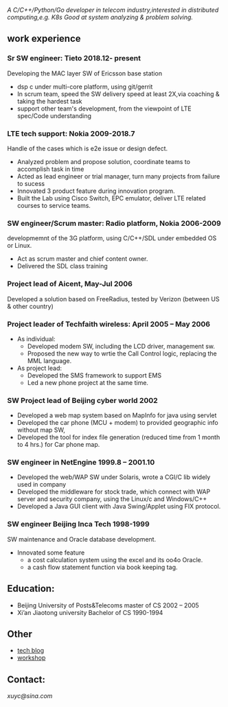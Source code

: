 *A C/C++/Python/Go developer in telecom industry,interested in distributed computing,e.g. K8s
Good at system analyzing & problem solving.*


## work experience
### Sr SW engineer:  Tieto   2018.12- present
Developing the MAC layer SW of Ericsson base station
* dsp c under multi-core platform, using git/gerrit
* In scrum team, speed the SW delivery speed at least 2X,via coaching & taking the hardest task
* support other team's development, from the viewpoint of LTE spec/Code understanding

### LTE tech support:      Nokia   2009-2018.7
Handle of the cases which is e2e issue or design defect.
* Analyzed problem and propose solution, coordinate teams to accomplish task in time
* Acted as lead engineer or trial manager, turn many projects from failure to sucess
* Innovated 3 product feature during innovation program.
* Built the Lab using Cisco Switch, EPC emulator, deliver LTE related courses to service teams.

### SW engineer/Scrum master: Radio platform, Nokia    2006-2009
developmemnt of the 3G platform, using C/C++/SDL under embedded OS or Linux.
* Act as scrum master and chief content owner.
* Delivered the SDL class training 

### Project lead of Aicent,                          May-Jul    2006
Developed a solution based on FreeRadius, tested by Verizon (between US & other country)

### Project leader of Techfaith wireless:            April 2005 – May 2006 
* As individual: 
  - Developed modem SW, including the LCD driver, management sw. 
  - Proposed the new way to wrtie the Call Control logic, replacing the MML language.
* As project lead: 
  - Developed the  SMS framework to support EMS
  - Led a new phone project at the same time.

### SW Project lead of Beijing cyber world            2002
* Developed a web map system based on MapInfo for java using servlet
* Developed the car phone (MCU + modem) to provided geographic info without map SW, 
* Developed the tool for index file generation (reduced time from 1 month to 4 hrs.) for Car phone map.

### SW engineer in NetEngine         1999.8 – 2001.10
* Developed the web/WAP SW under Solaris, wrote a CGI/C lib widely used in company
* Developed the middleware for stock trade, which connect with WAP server and security company, using the Linux/c and Windows/C++
* Developed a Java GUI client with Java Swing/Applet using FIX protocol.

### SW engineer  Beijing Inca Tech   1998-1999
SW maintenance and Oracle database development. 
* Innovated some feature 
  - a cost calculation system using the excel and its oo4o Oracle.
  - a cash flow statement function via book keeping tag.

## Education:
* Beijing University of Posts&Telecoms  master of CS    2002 – 2005
* Xi’an Jiaotong university             Bachelor of CS  1990-1994

## Other
* [tech blog](blog/) 
* [workshop](workshop/)

## **Contact:**  
_xuyc@sina.com_ 

